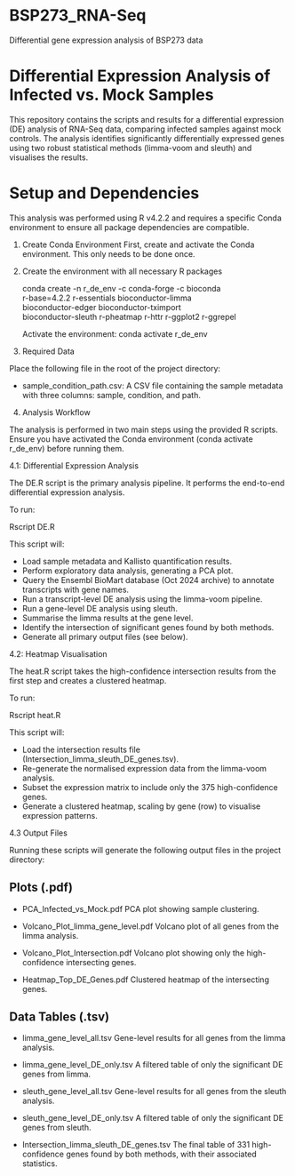 # BSP273_RNA-Seq

Differential gene expression analysis of BSP273 data 

# Differential Expression Analysis of Infected vs. Mock Samples

This repository contains the scripts and results for a differential 
expression (DE) analysis of RNA-Seq data, comparing infected samples 
against mock controls. The analysis identifies significantly 
differentially expressed genes using two robust statistical methods 
(limma-voom and sleuth) and visualises the results.


Setup and Dependencies
======================

This analysis was performed using R v4.2.2 and requires a specific 
Conda environment to ensure all package dependencies are compatible.


1. Create Conda Environment
First, create and activate the Conda environment. This only needs to 
be done once.

2. Create the environment with all necessary R packages

    conda create -n r_de_env -c conda-forge -c bioconda \
    r-base=4.2.2 r-essentials bioconductor-limma \
    bioconductor-edger bioconductor-tximport \
    bioconductor-sleuth r-pheatmap r-httr r-ggplot2 r-ggrepel

   Activate the environment:   conda activate r_de_env


3. Required Data

Place the following file in the root of the project directory:
  * sample_condition_path.csv: A CSV file containing the sample 
    metadata with three columns: sample, condition, and path.


4. Analysis Workflow

The analysis is performed in two main steps using the provided R 
scripts. Ensure you have activated the Conda environment 
(conda activate r_de_env) before running them.

4.1: Differential Expression Analysis

The DE.R script is the primary analysis pipeline. It performs the 
end-to-end differential expression analysis.

To run:

  Rscript DE.R

This script will:

  * Load sample metadata and Kallisto quantification results.
  * Perform exploratory data analysis, generating a PCA plot.
  * Query the Ensembl BioMart database (Oct 2024 archive) to 
    annotate transcripts with gene names.
  * Run a transcript-level DE analysis using the limma-voom pipeline.
  * Run a gene-level DE analysis using sleuth.
  * Summarise the limma results at the gene level.
  * Identify the intersection of significant genes found by both 
    methods.
  * Generate all primary output files (see below).


4.2: Heatmap Visualisation

The heat.R script takes the high-confidence intersection results 
from the first step and creates a clustered heatmap.

To run:

  Rscript heat.R

This script will:

  * Load the intersection results file 
    (Intersection_limma_sleuth_DE_genes.tsv).
  * Re-generate the normalised expression data from the limma-voom 
    analysis.
  * Subset the expression matrix to include only the 375 
    high-confidence genes.
  * Generate a clustered heatmap, scaling by gene (row) to visualise 
    expression patterns.


4.3 Output Files

Running these scripts will generate the following output files in 
the project directory:


Plots (.pdf)
------------

  * PCA_Infected_vs_Mock.pdf
    PCA plot showing sample clustering.

  * Volcano_Plot_limma_gene_level.pdf
    Volcano plot of all genes from the limma analysis.

  * Volcano_Plot_Intersection.pdf
    Volcano plot showing only the high-confidence intersecting genes.

  * Heatmap_Top_DE_Genes.pdf
    Clustered heatmap of the intersecting genes.


Data Tables (.tsv)
------------------

  * limma_gene_level_all.tsv
    Gene-level results for all genes from the limma analysis.

  * limma_gene_level_DE_only.tsv
    A filtered table of only the significant DE genes from limma.

  * sleuth_gene_level_all.tsv
    Gene-level results for all genes from the sleuth analysis.

  * sleuth_gene_level_DE_only.tsv
    A filtered table of only the significant DE genes from sleuth.

  * Intersection_limma_sleuth_DE_genes.tsv
    The final table of 331 high-confidence genes found by both 
    methods, with their associated statistics.
